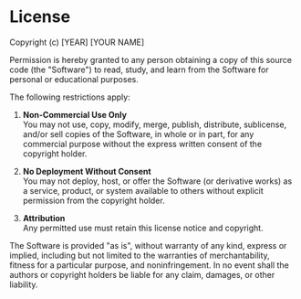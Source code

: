 # License

Copyright (c) [YEAR] [YOUR NAME]

Permission is hereby granted to any person obtaining a copy of this source code 
(the "Software") to read, study, and learn from the Software for personal or 
educational purposes.

The following restrictions apply:

1. **Non-Commercial Use Only**  
   You may not use, copy, modify, merge, publish, distribute, sublicense, and/or 
   sell copies of the Software, in whole or in part, for any commercial purpose 
   without the express written consent of the copyright holder.

2. **No Deployment Without Consent**  
   You may not deploy, host, or offer the Software (or derivative works) as a 
   service, product, or system available to others without explicit permission 
   from the copyright holder.

3. **Attribution**  
   Any permitted use must retain this license notice and copyright.

The Software is provided "as is", without warranty of any kind, express or 
implied, including but not limited to the warranties of merchantability, fitness 
for a particular purpose, and noninfringement. In no event shall the authors or 
copyright holders be liable for any claim, damages, or other liability.
